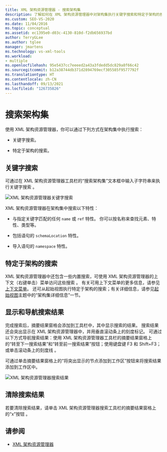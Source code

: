 ```yaml
---
title: XML 架构资源管理器 - 搜索架构集
description: 了解如何在 XML 架构资源管理器中对架构集执行关键字搜索和特定于架构的搜索。
ms.custom: SEO-VS-2020
ms.date: 11/04/2016
ms.topic: conceptual
ms.assetid: ec1395e0-d03c-4130-810d-f2db656937bd
author: TerryGLee
ms.author: tglee
manager: jmartens
ms.technology: vs-xml-tools
ms.workload:
- multiple
ms.openlocfilehash: 95e5437cc7eeeed2a43a3fdedd5dc829a8f66c42
ms.sourcegitcommit: b12a38744db371d2894769ecf305585f9577792f
ms.translationtype: HT
ms.contentlocale: zh-CN
ms.lasthandoff: 09/13/2021
ms.locfileid: "126735826"
---
```

# <a name="search-the-schema-set"></a>搜索架构集

使用 XML 架构资源管理器，你可以通过下列方式在架构集中执行搜索：

- 关键字搜索。

- 特定于架构的搜索。

## <a name="keyword-search"></a>关键字搜索

可通过在 XML 架构资源管理器工具栏的“搜索架构集”文本框中输入子字符串来执行关键字搜索 。

![XML 架构资源管理器关键字搜索](../xml-tools/media/schemaexplorersearch.gif)

XML 架构资源管理器在架构集中搜索以下特性：

- 与指定关键字匹配的任何 `name` 或 `ref` 特性。 你可以按名称来查找元素、特性、类型等。

- 包括语句的 `schemaLocation` 特性。

- 导入语句的 `namespace` 特性。

## <a name="schema-specific-search"></a>特定于架构的搜索

XML 架构资源管理器中还包含一些内置搜索，可使用 XML 架构资源管理器的上下文（右键单击）菜单访问这些搜索 。 有关可用上下文菜单的更多信息，请参见[上下文菜单](../xml-tools/context-menus-xml-schema-explorer.md)。 还可从起始视图执行特定于架构的搜索；有关详细信息，请参见[起始视图](../xml-tools/start-view.md)主题中的“架构集详细信息”一节。

## <a name="display-and-navigate-search-results"></a>显示和导航搜索结果

完成搜索后，摘要结果窗格会添加到工具栏中，其中显示搜索的结果。 搜索结果还会突出显示在 XML 架构资源管理器中，并用垂直滚动条上的刻度标记。 可通过以下方式导航搜索结果：使用 XML 架构资源管理器工具栏的摘要结果窗格上的“转至下一搜索结果”和“转至前一搜索结果”按钮；使用键盘键 F3 和 Shift+F3；或单击滚动条上的刻度线     。

可通过单击摘要结果窗格上的“将突出显示的节点添加到工作区”按钮来将搜索结果添加到工作区中。

![XML 架构资源管理器搜索结果](../xml-tools/media/schemaexplorersearchresult.gif)

## <a name="clear-search-results"></a>清除搜索结果

若要清除搜索结果，请单击 XML 架构资源管理器搜索工具栏的摘要结果窗格上的“x”按钮 。

## <a name="see-also"></a>请参阅

- [XML 架构资源管理器](../xml-tools/xml-schema-explorer.md)
